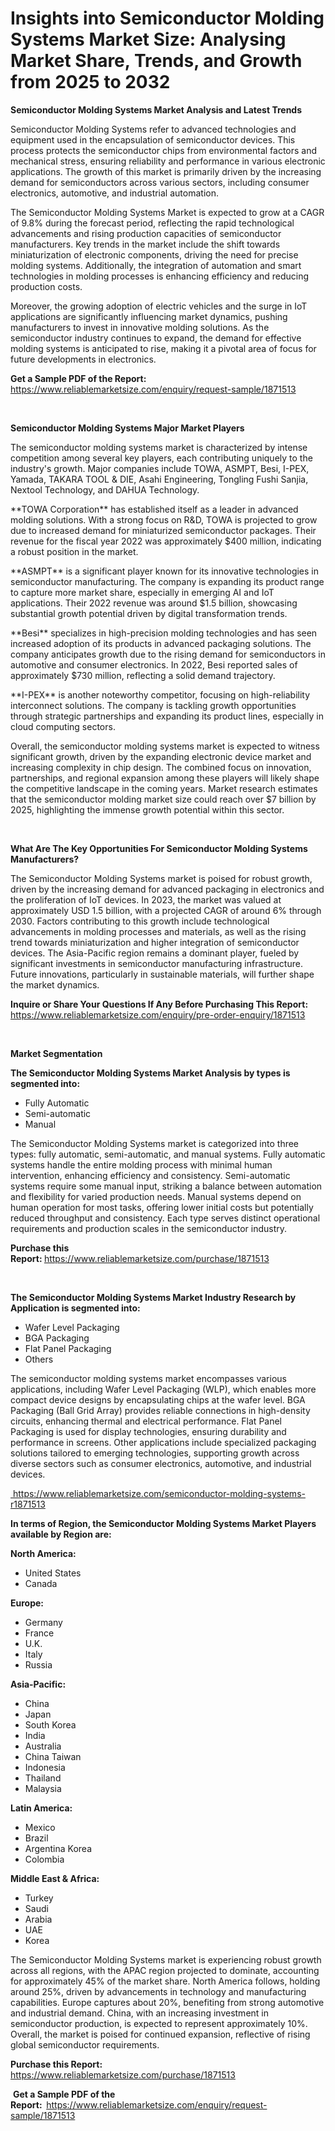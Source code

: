 <p><h1>Insights into Semiconductor Molding Systems Market Size: Analysing Market Share, Trends, and Growth from 2025 to 2032</h1></p><p><strong>Semiconductor Molding Systems Market Analysis and Latest Trends</strong></p>
<p><p>Semiconductor Molding Systems refer to advanced technologies and equipment used in the encapsulation of semiconductor devices. This process protects the semiconductor chips from environmental factors and mechanical stress, ensuring reliability and performance in various electronic applications. The growth of this market is primarily driven by the increasing demand for semiconductors across various sectors, including consumer electronics, automotive, and industrial automation. </p><p>The Semiconductor Molding Systems Market is expected to grow at a CAGR of 9.8% during the forecast period, reflecting the rapid technological advancements and rising production capacities of semiconductor manufacturers. Key trends in the market include the shift towards miniaturization of electronic components, driving the need for precise molding systems. Additionally, the integration of automation and smart technologies in molding processes is enhancing efficiency and reducing production costs. </p><p>Moreover, the growing adoption of electric vehicles and the surge in IoT applications are significantly influencing market dynamics, pushing manufacturers to invest in innovative molding solutions. As the semiconductor industry continues to expand, the demand for effective molding systems is anticipated to rise, making it a pivotal area of focus for future developments in electronics.</p></p>
<p><strong>Get a Sample PDF of the Report:&nbsp;</strong> <a href="https://www.reliablemarketsize.com/enquiry/request-sample/1871513?utm_campaign=3367&utm_medium=2&utm_source=Github&utm_content=ia&utm_term=12042025&utm_id=semiconductor-molding-systems">https://www.reliablemarketsize.com/enquiry/request-sample/1871513</a></p>
<p>&nbsp;</p>
<p><strong>Semiconductor Molding Systems Major Market Players</strong></p>
<p><p>The semiconductor molding systems market is characterized by intense competition among several key players, each contributing uniquely to the industry's growth. Major companies include TOWA, ASMPT, Besi, I-PEX, Yamada, TAKARA TOOL & DIE, Asahi Engineering, Tongling Fushi Sanjia, Nextool Technology, and DAHUA Technology.</p><p>**TOWA Corporation** has established itself as a leader in advanced molding solutions. With a strong focus on R&D, TOWA is projected to grow due to increased demand for miniaturized semiconductor packages. Their revenue for the fiscal year 2022 was approximately $400 million, indicating a robust position in the market.</p><p>**ASMPT** is a significant player known for its innovative technologies in semiconductor manufacturing. The company is expanding its product range to capture more market share, especially in emerging AI and IoT applications. Their 2022 revenue was around $1.5 billion, showcasing substantial growth potential driven by digital transformation trends.</p><p>**Besi** specializes in high-precision molding technologies and has seen increased adoption of its products in advanced packaging solutions. The company anticipates growth due to the rising demand for semiconductors in automotive and consumer electronics. In 2022, Besi reported sales of approximately $730 million, reflecting a solid demand trajectory.</p><p>**I-PEX** is another noteworthy competitor, focusing on high-reliability interconnect solutions. The company is tackling growth opportunities through strategic partnerships and expanding its product lines, especially in cloud computing sectors.</p><p>Overall, the semiconductor molding systems market is expected to witness significant growth, driven by the expanding electronic device market and increasing complexity in chip design. The combined focus on innovation, partnerships, and regional expansion among these players will likely shape the competitive landscape in the coming years. Market research estimates that the semiconductor molding market size could reach over $7 billion by 2025, highlighting the immense growth potential within this sector.</p></p>
<p>&nbsp;</p>
<p><strong>What Are The Key Opportunities For Semiconductor Molding Systems Manufacturers?</strong></p>
<p><p>The Semiconductor Molding Systems market is poised for robust growth, driven by the increasing demand for advanced packaging in electronics and the proliferation of IoT devices. In 2023, the market was valued at approximately USD 1.5 billion, with a projected CAGR of around 6% through 2030. Factors contributing to this growth include technological advancements in molding processes and materials, as well as the rising trend towards miniaturization and higher integration of semiconductor devices. The Asia-Pacific region remains a dominant player, fueled by significant investments in semiconductor manufacturing infrastructure. Future innovations, particularly in sustainable materials, will further shape the market dynamics.</p></p>
<p><strong>Inquire or Share Your Questions If Any Before Purchasing This Report:</strong> <a href="https://www.reliablemarketsize.com/enquiry/pre-order-enquiry/1871513?utm_campaign=3367&utm_medium=2&utm_source=Github&utm_content=ia&utm_term=12042025&utm_id=semiconductor-molding-systems">https://www.reliablemarketsize.com/enquiry/pre-order-enquiry/1871513</a></p>
<p>&nbsp;</p>
<p><strong>Market Segmentation</strong></p>
<p><strong>The Semiconductor Molding Systems Market Analysis by types is segmented into:</strong></p>
<p><ul><li>Fully Automatic</li><li>Semi-automatic</li><li>Manual</li></ul></p>
<p><p>The Semiconductor Molding Systems market is categorized into three types: fully automatic, semi-automatic, and manual systems. Fully automatic systems handle the entire molding process with minimal human intervention, enhancing efficiency and consistency. Semi-automatic systems require some manual input, striking a balance between automation and flexibility for varied production needs. Manual systems depend on human operation for most tasks, offering lower initial costs but potentially reduced throughput and consistency. Each type serves distinct operational requirements and production scales in the semiconductor industry.</p></p>
<p><strong>Purchase this Report:&nbsp;</strong><a href="https://www.reliablemarketsize.com/purchase/1871513?utm_campaign=3367&utm_medium=2&utm_source=Github&utm_content=ia&utm_term=12042025&utm_id=semiconductor-molding-systems">https://www.reliablemarketsize.com/purchase/1871513</a></p>
<p>&nbsp;</p>
<p><strong>The Semiconductor Molding Systems Market Industry Research by Application is segmented into:</strong></p>
<p><ul><li>Wafer Level Packaging</li><li>BGA Packaging</li><li>Flat Panel Packaging</li><li>Others</li></ul></p>
<p><p>The semiconductor molding systems market encompasses various applications, including Wafer Level Packaging (WLP), which enables more compact device designs by encapsulating chips at the wafer level. BGA Packaging (Ball Grid Array) provides reliable connections in high-density circuits, enhancing thermal and electrical performance. Flat Panel Packaging is used for display technologies, ensuring durability and performance in screens. Other applications include specialized packaging solutions tailored to emerging technologies, supporting growth across diverse sectors such as consumer electronics, automotive, and industrial devices.</p></p>
<p><a href="https://www.reliablemarketsize.com/semiconductor-molding-systems-r1871513?utm_campaign=3367&utm_medium=2&utm_source=Github&utm_content=ia&utm_term=12042025&utm_id=semiconductor-molding-systems">&nbsp;https://www.reliablemarketsize.com/semiconductor-molding-systems-r1871513</a></p>
<p><strong>In terms of Region, the Semiconductor Molding Systems Market Players available by Region are:</strong></p>
<p>
    <p> <strong> North America: </strong>
        <ul>
            <li>United States</li>
            <li>Canada</li>
        </ul>
        </p> 
    <p> <strong> Europe: </strong>
        <ul>
            <li>Germany</li>
            <li>France</li>
            <li>U.K.</li>
            <li>Italy</li>
            <li>Russia</li>
        </ul>
        </p> 
    <p> <strong> Asia-Pacific: </strong>
        <ul>
            <li>China</li>
            <li>Japan</li>
            <li>South Korea</li>
            <li>India</li>
            <li>Australia</li>
            <li>China Taiwan</li>
            <li>Indonesia</li>
            <li>Thailand</li>
            <li>Malaysia</li>
        </ul>
        </p> 
    <p> <strong> Latin America: </strong>
        <ul>
            <li>Mexico</li>
            <li>Brazil</li>
            <li>Argentina Korea</li>
            <li>Colombia</li>
        </ul>
        </p> 
    <p> <strong> Middle East & Africa: </strong>
        <ul>
            <li>Turkey</li>
            <li>Saudi</li>
            <li>Arabia</li>
            <li>UAE</li>
            <li>Korea</li>
        </ul>
    </p>
    </p>
<p><p>The Semiconductor Molding Systems market is experiencing robust growth across all regions, with the APAC region projected to dominate, accounting for approximately 45% of the market share. North America follows, holding around 25%, driven by advancements in technology and manufacturing capabilities. Europe captures about 20%, benefiting from strong automotive and industrial demand. China, with an increasing investment in semiconductor production, is expected to represent approximately 10%. Overall, the market is poised for continued expansion, reflective of rising global semiconductor requirements.</p></p>
<p><strong>Purchase this Report: </strong><a href="https://www.reliablemarketsize.com/purchase/1871513?utm_campaign=3367&utm_medium=2&utm_source=Github&utm_content=ia&utm_term=12042025&utm_id=semiconductor-molding-systems">https://www.reliablemarketsize.com/purchase/1871513</a></p>
<p>&nbsp;<strong>Get a Sample PDF of the Report:&nbsp;&nbsp;</strong><a href="https://www.reliablemarketsize.com/enquiry/request-sample/1871513?utm_campaign=3367&utm_medium=2&utm_source=Github&utm_content=ia&utm_term=12042025&utm_id=semiconductor-molding-systems">https://www.reliablemarketsize.com/enquiry/request-sample/1871513</a></p>
<p><strong></strong></p>
<p><p></p><p></p><p></p></p>